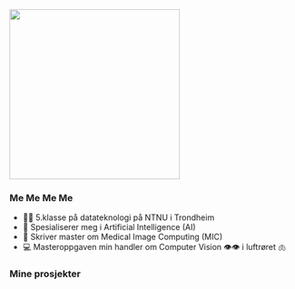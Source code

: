 <div id="header" align="left">
  <img src="https://64.media.tumblr.com/e53b51d2c3f445417c5fa171eda6fe3d/e702551baff09587-71/s500x750/f988218fe379d24affc836ed2f19eeaf1c8c8075.gif" width="300"/>
</div>

### Me Me Me Me

- 👩‍🎓 5.klasse på datateknologi på NTNU i Trondheim
- 🧠 Spesialiserer meg i Artificial Intelligence (AI)
- 🩻 Skriver master om Medical Image Computing (MIC)
- 💻 Masteroppgaven min handler om Computer Vision 👁️👁️ i luftrøret 🫁

### Mine prosjekter

